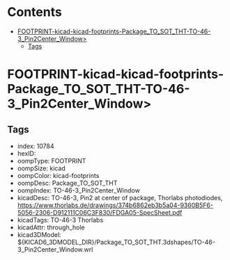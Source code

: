 



Contents
========

* [FOOTPRINT-kicad-kicad-footprints-Package_TO_SOT_THT-TO-46-3_Pin2Center_Window>](#footprint-kicad-kicad-footprints-package_to_sot_tht-to-46-3_pin2center_window)
	* [Tags](#tags)

# FOOTPRINT-kicad-kicad-footprints-Package_TO_SOT_THT-TO-46-3_Pin2Center_Window>

## Tags

- index: 10784
- hexID: 
- oompType: FOOTPRINT
- oompSize: kicad
- oompColor: kicad-footprints
- oompDesc: Package_TO_SOT_THT
- oompIndex: TO-46-3_Pin2Center_Window
- kicadDesc: TO-46-3, Pin2 at center of package, Thorlabs photodiodes, https://www.thorlabs.de/drawings/374b6862eb3b5a04-9360B5F6-5056-2306-D912111C06C3F830/FDGA05-SpecSheet.pdf
- kicadTags: TO-46-3 Thorlabs
- kicadAttr: through_hole
- kicad3DModel: ${KICAD6_3DMODEL_DIR}/Package_TO_SOT_THT.3dshapes/TO-46-3_Pin2Center_Window.wrl
